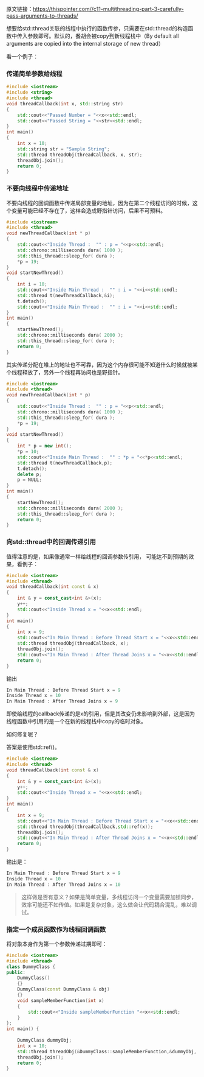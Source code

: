 原文链接：https://thispointer.com//c11-multithreading-part-3-carefully-pass-arguments-to-threads/



想要给std::thread关联的线程中执行的函数传参，只需要在std::thread的构造函数中传入参数即可。默认的，餐胡会被copy到新线程栈中（By default all arguments are copied into the internal storage of new thread）

看一个例子：

### 传递简单参数给线程

```c++
#include <iostream>
#include <string>
#include <thread>
void threadCallback(int x, std::string str)
{
    std::cout<<"Passed Number = "<<x<<std::endl;
    std::cout<<"Passed String = "<<str<<std::endl;
}
int main()  
{
    int x = 10;
    std::string str = "Sample String";
    std::thread threadObj(threadCallback, x, str);
    threadObj.join();
    return 0;
}
```



### 不要向线程中传递地址

不要向线程的回调函数中传递局部变量的地址，因为在第二个线程访问的时候，这个变量可能已经不存在了，这样会造成野指针访问，后果不可预料。

```c++
#include <iostream>
#include <thread>
void newThreadCallback(int * p)
{
    std::cout<<"Inside Thread :  "" : p = "<<p<<std::endl;
    std::chrono::milliseconds dura( 1000 );
    std::this_thread::sleep_for( dura );
    *p = 19;
}
void startNewThread()
{
    int i = 10;
    std::cout<<"Inside Main Thread :  "" : i = "<<i<<std::endl;
    std::thread t(newThreadCallback,&i);
    t.detach();
    std::cout<<"Inside Main Thread :  "" : i = "<<i<<std::endl;
}
int main()
{
    startNewThread();
    std::chrono::milliseconds dura( 2000 );
    std::this_thread::sleep_for( dura );
    return 0;
}
```

其实传递分配在堆上的地址也不可靠，因为这个内存很可能不知道什么时候就被某个线程释放了，另外一个线程再访问也是野指针。

```c++
#include <iostream>
#include <thread>
void newThreadCallback(int * p)
{
    std::cout<<"Inside Thread :  "" : p = "<<p<<std::endl;
    std::chrono::milliseconds dura( 1000 );
    std::this_thread::sleep_for( dura );
    *p = 19;
}
void startNewThread()
{
    int * p = new int();
    *p = 10;
    std::cout<<"Inside Main Thread :  "" : *p = "<<*p<<std::endl;
    std::thread t(newThreadCallback,p);
    t.detach();
    delete p;
    p = NULL;
}
int main()
{
    startNewThread();
    std::chrono::milliseconds dura( 2000 );
    std::this_thread::sleep_for( dura );
    return 0;
}
```

### 向std::thread中的回调传递引用

值得注意的是，如果像通常一样给线程的回调参数传引用， 可能达不到预期的效果，看例子：

```c++
#include <iostream>
#include <thread>
void threadCallback(int const & x)
{
    int & y = const_cast<int &>(x);
    y++;
    std::cout<<"Inside Thread x = "<<x<<std::endl;
}
int main()
{
    int x = 9;
    std::cout<<"In Main Thread : Before Thread Start x = "<<x<<std::endl;
    std::thread threadObj(threadCallback, x);
    threadObj.join();
    std::cout<<"In Main Thread : After Thread Joins x = "<<x<<std::endl;
    return 0;
}
```

输出

```c++
In Main Thread : Before Thread Start x = 9
Inside Thread x = 10
In Main Thread : After Thread Joins x = 9
```

即使给线程的callback传递的是x的引用，但是其改变仍未影响到外部，这是因为线程函数中引用的是一个在新的线程栈中copy的临时对象。

如何修复呢？

答案是使用std::ref()。

```c++
#include <iostream>
#include <thread>
void threadCallback(int const & x)
{
    int & y = const_cast<int &>(x);
    y++;
    std::cout<<"Inside Thread x = "<<x<<std::endl;
}
int main()
{
    int x = 9;
    std::cout<<"In Main Thread : Before Thread Start x = "<<x<<std::endl;
    std::thread threadObj(threadCallback,std::ref(x));
    threadObj.join();
    std::cout<<"In Main Thread : After Thread Joins x = "<<x<<std::endl;
    return 0;
}
```

输出是：

```c++
In Main Thread : Before Thread Start x = 9
Inside Thread x = 10
In Main Thread : After Thread Joins x = 10
```

> 这样做是否有意义？如果是简单变量，多线程访问一个变量需要加锁同步，效率可能还不如传值。如果是复杂对象，这么做会让代码耦合混乱，难以调试。

### 指定一个成员函数作为线程回调函数

将对象本身作为第一个参数传递过期即可：

```c++
#include <iostream>
#include <thread>
class DummyClass {
public:
    DummyClass()
    {}
    DummyClass(const DummyClass & obj)
    {}
    void sampleMemberFunction(int x)
    {
        std::cout<<"Inside sampleMemberFunction "<<x<<std::endl;
    }
};
int main() {
 
    DummyClass dummyObj;
    int x = 10;
    std::thread threadObj(&DummyClass::sampleMemberFunction,&dummyObj, x);
    threadObj.join();
    return 0;
}
```





